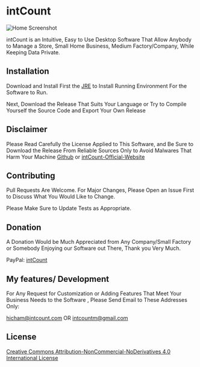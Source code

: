 # intCount

![Home Screenshot](https://drive.google.com/uc?export=view&id=19t6irWwN-SzjR9xEqLjSrl7TSek5TzP6)

intCount is an Intuitive, Easy to Use Desktop Software That Allow Anybody to Manage a Store, Small Home Business, Medium Factory/Company,  While Keeping Data Private.

## Installation

Download and Install First the [JRE](https://drive.google.com/file/d/1CjlihDy8lI-odXfQKO95-3GxC8EB3V4E/view) to Install Running Environment For the Software to Run.

Next, Download the Release That Suits Your Language or Try to Compile Yourself the Source Code and Export Your Own Release

## Disclaimer

Please Read Carefully the License Applied to This Software, and Be Sure to Download the Release From Reliable Sources Only to Avoid Malwares That Harm Your Machine [Github](https://github.com/intCount/The-intCount-Desktop-Software-For-Private-Management-of-Your-Store-or-Business/releases/tag/intCount-Invoicing-Software) or [intCount-Official-Website](https://intcount.com/pos-software/)

## Contributing
Pull Requests Are Welcome. For Major Changes, Please Open an Issue First to Discuss What You Would Like to Change.

Please Make Sure to Update Tests as Appropriate.

## Donation

A Donation Would be Much Appreciated from Any Company/Small Factory or Somebody Enjoying our Software out There, Thank you Very Much. 

PayPal: [intCount](https://paypal.me/intcount?country.x=MA&locale.x=en_US)

## My features/ Development

For Any Request for Customization or Adding Features That Meet Your Business Needs to the Software , Please Send Email to These Addresses Only:

hicham@intcount.com OR intcountm@gmail.com

## License
[Creative Commons Attribution-NonCommercial-NoDerivatives 4.0 International License](https://creativecommons.org/licenses/by-nc-nd/4.0/)